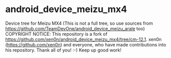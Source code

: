 # android_device_meizu_mx4
Device tree for Meizu MX4 (This is not a full tree, so use sources from https://github.com/TeamDevOne/android_device_meizu_arale too)
COPYRIGHT NOTICE: 
This repository is a fork of https://github.com/xen0n/android_device_meizu_mx4/tree/cm-12.1. 
xen0n (https://github.com/xen0n) and everyone, who have made contributions into his repository.
Thank all of you! :-) Keep up good work!
